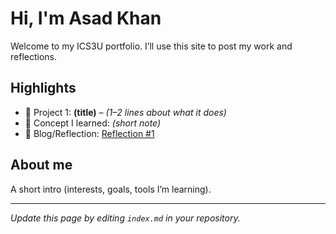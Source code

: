 # Hi, I'm Asad Khan
Welcome to my ICS3U portfolio. I’ll use this site to post my work and reflections.

## Highlights
- 🔧 Project 1: **(title)** – *(1–2 lines about what it does)*
- 🧠 Concept I learned: *(short note)*
- 📝 Blog/Reflection: [Reflection #1](./posts/first_reflection.md)

## About me
A short intro (interests, goals, tools I’m learning).

---
*Update this page by editing `index.md` in your repository.*
